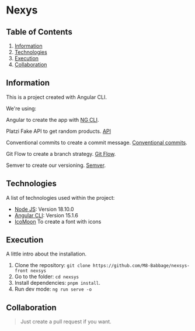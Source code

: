 # Nexys

## Table of Contents

1. [Information](#information)
2. [Technologies](#technologies)
3. [Execution](#execution)
4. [Collaboration](#collaboration)

## Information

This is a project created with Angular CLI.

We're using:

Angular to create the app with [NG CLI](https://angular.io/cli).

Platzi Fake API to get random products. [API](https://fakeapi.platzi.com/en/rest/products)

Conventional commits to create a commit message. [Conventional commits](https://www.conventionalcommits.org/en/v1.0.0/).

Git Flow to create a branch strategy. [Git Flow](https://nvie.com/posts/a-successful-git-branching-model/).

Semver to create our versioning. [Semver](https://semver.org/).

## Technologies

A list of technologies used within the project:

- [Node JS](https://nodejs.org/en/): Version 18.10.0
- [Angular CLI](https://angular.io/cli): Version 15.1.6
- [IcoMoon](https://icomoon.io/) To create a font with icons


## Execution

A little intro about the installation.

1. Clone the repository: `git clone https://github.com/M8-Babbage/nexsys-front nexsys`
2. Go to the folder: `cd nexsys`
3. Install dependencies: `pnpm install`.
4. Run dev mode: `ng run serve -o`

## Collaboration

> Just create a pull request if you want.
